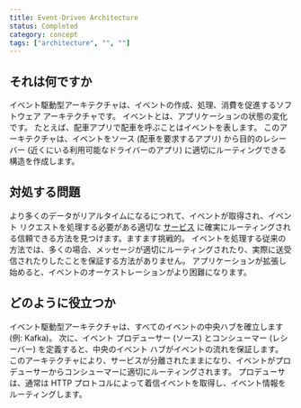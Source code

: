 ```yaml
---
title: Event-Driven Architecture
status: Completed
category: concept
tags: ["architecture", "", ""]
---
```


## それは何ですか

イベント駆動型アーキテクチャは、イベントの作成、処理、消費を促進するソフトウェア アーキテクチャです。
イベントとは、アプリケーションの状態の変化です。
たとえば、配車アプリで配車を呼ぶことはイベントを表します。
このアーキテクチャは、イベントをソース (配車を要求するアプリ) から目的のレシーバー (近くにいる利用可能なドライバーのアプリ) に適切にルーティングできる構造を作成します。

## 対処する問題

より多くのデータがリアルタイムになるにつれて、イベントが取得され、イベント リクエストを処理する必要がある適切な [サービス](/service/) に確実にルーティングされる信頼できる方法を見つけます。ますます挑戦的。
イベントを処理する従来の方法では、多くの場合、メッセージが適切にルーティングされたり、実際に送受信されたりしたことを保証する方法がありません。
アプリケーションが拡張し始めると、イベントのオーケストレーションがより困難になります。

## どのように役立つか

イベント駆動型アーキテクチャは、すべてのイベントの中央ハブを確立します (例: Kafka)。
次に、イベント プロデューサー (ソース) とコンシューマー (レシーバー) を定義すると、中央のイベント ハブがイベントの流れを保証します。
このアーキテクチャにより、サービスが分離されたままになり、イベントがプロデューサーからコンシューマーに適切にルーティングされます。
プロデューサは、通常は HTTP プロトコルによって着信イベントを取得し、イベント情報をルーティングします。
